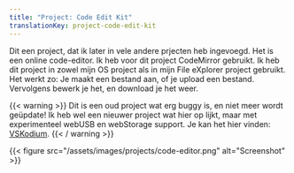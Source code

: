 ```yaml
---
title: "Project: Code Edit Kit"
translationKey: project-code-edit-kit
---
```


Dit een project, dat ik later in vele andere prjecten heb ingevoegd. Het is een online code-editor. Ik heb voor dit project CodeMirror gebruikt. Ik heb dit project in zowel mijn OS project als in mijn File eXplorer project gebruikt. Het werkt zo: Je maakt een bestand aan, of je upload een bestand. Vervolgens bewerk je het, en download je het weer.

{{< warning >}}
Dit is een oud project wat erg buggy is, en niet meer wordt geüpdate! Ik heb wel een nieuwer project wat hier op lijkt, maar met experimenteel webUSB en webStorage support. Je kan het hier vinden: [VSKodium](vskodium).
{{< / warning >}}

{{< figure src="/assets/images/projects/code-editor.png" alt="Screenshot" >}}
